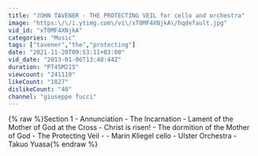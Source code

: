 ```yaml
---
title: "JOHN TAVENER - THE PROTECTING VEIL for cello and orchestra"
image: "https:\/\/i.ytimg.com\/vi\/xT0MF4XNjkA\/hqdefault.jpg"
vid_id: "xT0MF4XNjkA"
categories: "Music"
tags: ["tavener","the","protecting"]
date: "2021-11-20T09:53:11+03:00"
vid_date: "2013-01-06T13:48:44Z"
duration: "PT45M21S"
viewcount: "241110"
likeCount: "1827"
dislikeCount: "40"
channel: "giuseppe fucci"
---
```

{% raw %}Section 1 - Annunciation - The Incarnation - Lament of the Mother of God at the Cross - Christ is risen! - The dormition of the Mother of God - The Protecting Veil - - Marin Kliegel cello -  Ulster Orchestra - Takuo Yuasa{% endraw %}
